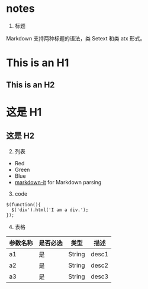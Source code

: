 # notes

1. 标题

Markdown 支持两种标题的语法，类 Setext 和类 atx 形式。

This is an H1
=============

This is an H2
-------------

# 这是 H1

## 这是 H2

2. 列表

*   Red
*   Green
*   Blue
* [markdown-it](https://github.com/markdown-it/markdown-it) for Markdown parsing

3. code

```
$(function(){
  $('div').html('I am a div.');
});
```

4. 表格

参数名称  |是否必选        |类型 	    |     描述
------|------- | -------|-------
a1   |   是           | String |  desc1
a2   |   是           | String	|  desc2
a3  |   是         | String |  desc3
